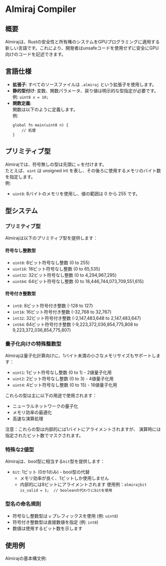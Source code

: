 # Almiraj Compiler

## 概要
Almirajは、Rustの安全性と所有権のシステムをGPUプログラミングに適用する新しい言語です。これにより、開発者はunsafeコードを使用せずに安全にGPU向けのコードを記述できます。

## 言語仕様
- **拡張子**: すべてのソースファイルは `.almiraj` という拡張子を使用します。
- **静的型付け**: 変数、関数パラメータ、戻り値は明示的な型指定が必要です。  
  例: `uint8 x = 10;`
- **関数定義**:  
  関数は以下のように定義します。  
  例:
  ```
  global fn main(uint8 n) {
      // 処理
  }
  ```

## プリミティブ型
Almirajでは、符号無しの型は先頭に `u` を付けます。  
たとえば、`uint` は unsigned int を表し、その後ろに使用するメモリのバイト数を指定します。  
例:  
- `uint8`: 8バイトのメモリを使用し、値の範囲は 0 から 255 です。

## 型システム

### プリミティブ型
Almirajは以下のプリミティブ型を提供します：

#### 符号なし整数型
- `uint8`: 8ビット符号なし整数 (0 to 255)
- `uint16`: 16ビット符号なし整数 (0 to 65,535)
- `uint32`: 32ビット符号なし整数 (0 to 4,294,967,295)
- `uint64`: 64ビット符号なし整数 (0 to 18,446,744,073,709,551,615)

#### 符号付き整数型
- `int8`: 8ビット符号付き整数 (-128 to 127)
- `int16`: 16ビット符号付き整数 (-32,768 to 32,767)
- `int32`: 32ビット符号付き整数 (-2,147,483,648 to 2,147,483,647)
- `int64`: 64ビット符号付き整数 (-9,223,372,036,854,775,808 to 9,223,372,036,854,775,807)

### 量子化向けの特殊整数型
Almirajは量子化計算向けに、1バイト未満の小さなメモリサイズもサポートします：

- `uint1`: 1ビット符号なし整数 (0 to 1) - 2値量子化用
- `uint2`: 2ビット符号なし整数 (0 to 3) - 4値量子化用
- `uint4`: 4ビット符号なし整数 (0 to 15) - 16値量子化用

これらの型は主に以下の用途で使用されます：
- ニューラルネットワークの量子化
- メモリ効率の最適化
- 高速な演算処理

注意：これらの型は内部的には1バイトにアライメントされますが、
演算時には指定されたビット数でマスクされます。

### 特殊な2値型
Almirajは、bool型に相当する`bit`型を提供します：

- `bit`: 1ビット (0か1のみ) - bool型の代替
  - メモリ効率が良く、1ビットしか使用しません
  - 内部的には8ビットにアライメントされます
使用例：```almirajbit is_valid = 1;  // booleanの代わりにbitを使用```

### 型名の命名規則
- 符号なし整数型は `u` プレフィックスを使用 (例: `uint8`)
- 符号付き整数型は直接数値を指定 (例: `int8`)
- 数値は使用するビット数を示します

## 使用例
Almirajの基本構文例: